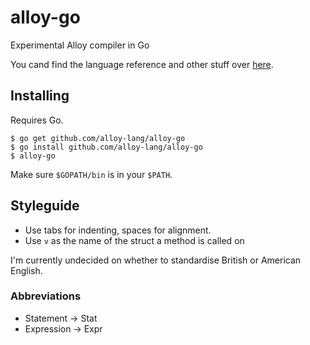 # alloy-go
Experimental Alloy compiler in Go

You cand find the language reference and other stuff over [here](https://github.com/alloy-lang/alloy).

## Installing
Requires Go.

	$ go get github.com/alloy-lang/alloy-go
	$ go install github.com/alloy-lang/alloy-go
	$ alloy-go

Make sure `$GOPATH/bin` is in your `$PATH`.

## Styleguide
* Use tabs for indenting, spaces for alignment.
* Use `v` as the name of the struct a method is called on

I'm currently undecided on whether to standardise British or American English.

### Abbreviations
* Statement -> Stat
* Expression -> Expr
